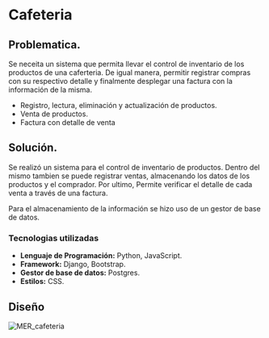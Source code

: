 # Cafeteria

## Problematica.

Se neceita un sistema que permita llevar el control de inventario de los productos de una caferteria. De igual manera, permitir registrar compras con su respectivo detalle y finalmente desplegar una factura con la información de la misma.

- Registro, lectura, eliminación y actualización de productos.
- Venta de productos.
- Factura con detalle de venta

## Solución.

Se realizó un sistema para el control de inventario de productos. Dentro del mismo tambien se puede registrar ventas, almacenando los datos de los productos y el comprador. Por ultimo, Permite verificar el detalle de cada venta a través de una factura.

Para el almacenamiento de la información se hizo uso de un gestor de base de datos.

### Tecnologias utilizadas

- **Lenguaje de Programación:** Python, JavaScript.
- **Framework:** Django, Bootstrap.
- **Gestor de base de datos:** Postgres.
- **Estilos:** CSS.

## Diseño
![MER_cafeteria](https://user-images.githubusercontent.com/71720590/182215928-362837cf-f52c-4932-aaab-2deccba1f12a.jpg)
